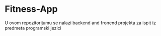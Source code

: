 # Fitness-App
U ovom repozitorijumu se nalazi backend and fronend projekta za ispit iz predmeta programski jezici

